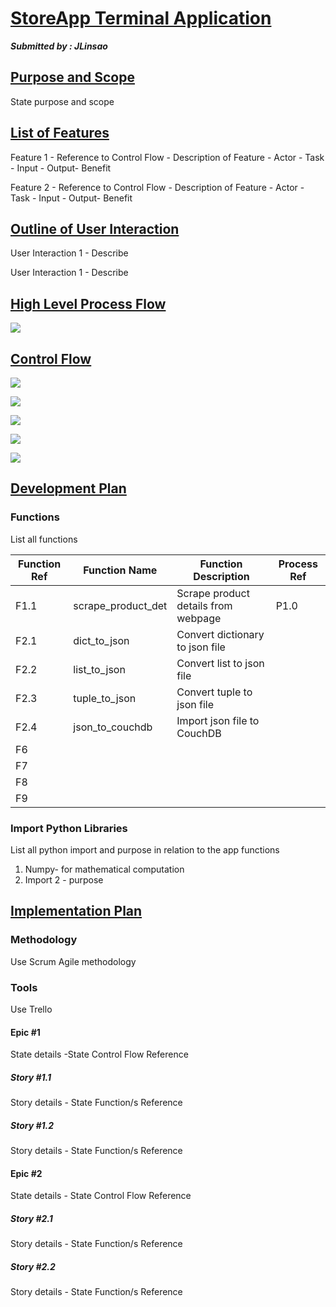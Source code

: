 # <u>StoreApp Terminal Application</u>

***Submitted by : JLinsao***



## <u>Purpose and Scope</u>

State purpose and scope

## <u>List of Features</u>

Feature 1 - Reference to Control Flow - Description of Feature - Actor - Task - Input - Output- Benefit

Feature 2 - Reference to Control Flow - Description of Feature - Actor - Task - Input - Output- Benefit

## <u>Outline of User Interaction</u>

User Interaction 1 - Describe

User Interaction 1 - Describe



## <u>High Level Process Flow</u>

![](/home/jolene88/Projects/level-one/terminal-app/StoreApp/docs/StoreApp_HighLevelProcessFlow_v2.PNG)



## <u>Control Flow</u>

![](/home/jolene88/Projects/level-one/terminal-app/StoreApp/Documents/ControlFlow1.PNG)

![](/home/jolene88/Projects/level-one/terminal-app/StoreApp/Documents/ControlFlow2.PNG)

![](/home/jolene88/Projects/level-one/terminal-app/StoreApp/Documents/ControlFlow3.PNG)

![](/home/jolene88/Projects/level-one/terminal-app/StoreApp/Documents/ControlFlow4.PNG)

![](/home/jolene88/Projects/level-one/terminal-app/StoreApp/Documents/ControlFlow5.PNG)



## <u>Development Plan</u></u>

### Functions

List all functions

| Function Ref | Function Name      | Function Description                | Process Ref |
| ------------ | ------------------ | ----------------------------------- | ----------- |
| F1.1         | scrape_product_det | Scrape product details from webpage | P1.0        |
| F2.1         | dict_to_json       | Convert dictionary to json file     |             |
| F2.2         | list_to_json       | Convert list to json file           |             |
| F2.3         | tuple_to_json      | Convert tuple to json file          |             |
| F2.4         | json_to_couchdb    | Import json file to CouchDB         |             |
| F6           |                    |                                     |             |
| F7           |                    |                                     |             |
| F8           |                    |                                     |             |
| F9           |                    |                                     |             |



### Import Python Libraries

List all python import and purpose in relation to the app functions

1. Numpy- for mathematical computation
2. Import 2 - purpose





## <u>Implementation Plan</u>

### Methodology

Use Scrum Agile methodology

### Tools

Use Trello

#### Epic #1

State details -State Control Flow Reference

##### Story #1.1

Story details - State Function/s Reference

##### Story #1.2

Story details - State Function/s Reference

#### Epic #2

State details - State Control Flow Reference

##### Story #2.1

Story details - State Function/s Reference

##### Story #2.2

Story details - State Function/s Reference











